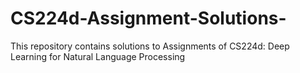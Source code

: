 # CS224d-Assignment-Solutions-
This repository contains solutions to Assignments of CS224d: Deep Learning for Natural Language Processing
